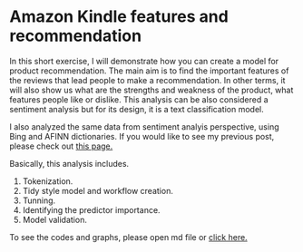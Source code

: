 # Amazon Kindle features and recommendation
In this short exercise, I will demonstrate how you can create a model for product recommendation. The main aim is to find the important features of the reviews that lead people to make a recommendation. In other terms, it will also show us what are the strengths and weakness of the product, what features people like or dislike. This analysis can be also considered a sentiment analysis but for its design, it is a text classification model. 

I also analyzed the same data from sentiment analyis perspective, using Bing and AFINN dictionaries. If you would like to see my previous post, please check out [this page.](https://github.com/ali-unlu/Amazon-product-review) 

Basically, this analysis includes. 
1. Tokenization. 
2. Tidy style model and workflow creation. 
3. Tunning. 
4. Identifying the predictor importance. 
5. Model validation. 

To see the codes and graphs, please open md file or [click here.](https://github.com/ali-unlu/Amazon-Kindle-recommendation-model/blob/main/product_classification.md) 
